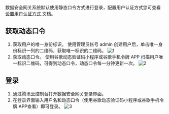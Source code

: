 数据安全网关系统默认使用静态口令方式进行登录，配置用户认证方式您可查看 [设置用户认证方式 ](https://cloud.tencent.com/document/product/1025/32094)文档。


## 获取动态口令
1. 获取用户的唯一身份标识。
使用管理员帐号 admin 创建用户后，单击唯一身份标识一列的二维码，获取唯一标识的二维码。
![1](https://main.qcloudimg.com/raw/2dca8326f375233153b15d651cd73806.png)
2. 获取动态口令。
使用谷歌动态验证码小程序或谷歌手机令牌 APP 扫描用户唯一标识二维码，可得到动态口令，动态口令每一分钟更新一次。
![2](https://main.qcloudimg.com/raw/b8d5ea9f48489799af7551baf9136479.png)


## 登录
1. 通过腾讯云控制台打开数据安全网关登录界面。
2. 在登录界面输入用户名和动态口令（使用谷歌动态验证码小程序或谷歌手机令牌 APP查看）即可登录。
![3](https://main.qcloudimg.com/raw/e892932cff8ddb194c63b8999269ea70.png)


